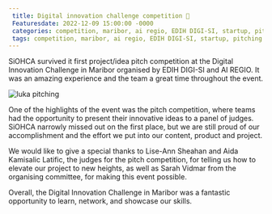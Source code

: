 ```yaml
---
 title: Digital innovation challenge competition 🥈
 Featuresdate: 2022-12-09 15:00:00 -0000
 categories: competition, maribor, ai regio, EDIH DIGI-SI, startup, pitching
 tags: competition, maribor, ai regio, EDIH DIGI-SI, startup, pitching
---
```


SiOHCA survived it first project/idea pitch competition at the Digital Innovation Challenge in Maribor organised by EDIH DIGI-SI and AI REGIO. It was an amazing experience and the team a great time throughout the event.

![luka pitching](https://siohca.um.si/assets/img/20221209_pitchingLuka.jpeg)

One of the highlights of the event was the pitch competition, where teams had the opportunity to present their innovative ideas to a panel of judges. SiOHCA narrowly missed out on the first place, but we are still proud of our accomplishment and the effort we put into our content, product and project.

We would like to give a special thanks to Lise-Ann Sheahan and Aida Kamisalic Latific, the judges for the pitch competition, for telling us how to elevate our project to new heights, as well as Sarah Vidmar from the organising committee, for making this event possible.

Overall, the Digital Innovation Challenge in Maribor was a fantastic opportunity to learn, network, and showcase our skills.
